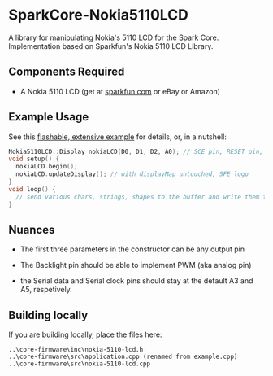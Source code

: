 SparkCore-Nokia5110LCD
==================

A library for manipulating Nokia's 5110 LCD for the Spark Core.
Implementation based on Sparkfun's Nokia 5110 LCD Library.


Components Required
---
- A Nokia 5110 LCD (get at [sparkfun.com](https://www.sparkfun.com/products/10168) or eBay or Amazon)


Example Usage
---

See this [flashable, extensive example](firmware/examples/example.cpp) for details, or, in a nutshell:

```cpp
Nokia5110LCD::Display nokiaLCD(D0, D1, D2, A0); // SCE pin, RESET pin, Data/Command, and backlight pins
void setup() {
  nokiaLCD.begin();
  nokiaLCD.updateDisplay(); // with displayMap untouched, SFE logo
}
void loop() {
  // send various chars, strings, shapes to the buffer and write them to the display...
}
```

Nuances
---

- The first three parameters in the constructor can be any output pin

- The Backlight pin should be able to implement PWM (aka analog pin)

- the Serial data and Serial clock pins should stay at the default A3 and A5, respetively.


Building locally
---

If you are building locally, place the files here:

```
..\core-firmware\inc\nokia-5110-lcd.h
..\core-firmware\src\application.cpp (renamed from example.cpp)
..\core-firmware\src\nokia-5110-lcd.cpp
```
